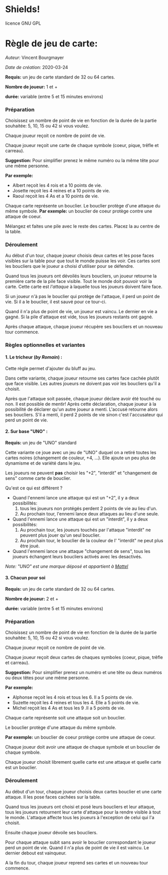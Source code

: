 
# Shields!
licence GNU GPL

# Règle de jeu de carte:
_Auteur:_ Vincent Bourgmayer

_Date de création:_ 2020-03-24

__Requis:__ un jeu de carte standard de 32 ou 64 cartes.

__Nombre de joueur:__ 1 et +

__durée:__ variable (entre 5 et 15 minutes environs)

### Préparation
Choisissez un nombre de point de vie en fonction de la durée de la partie souhaitée:
5, 10, 15 ou 42 si vous voulez.

Chaque joueur reçoit ce nombre de point de vie.

Chaque joueur reçoit une carte de chaque symbole (coeur, pique, trêfle et carreau). 

__Suggestion:__ Pour simplifier prenez le même numéro ou la même tête pour une même personne.

__Par exemple:__
- Albert reçoit les 4 rois et a 10 points de vie.
- Josette reçoit les 4 reines et a 10 points de vie.
- Raoul reçoit les 4 As et a 10 points de vie.


Chaque carte représente un bouclier. 
Le bouclier protège d'une attaque du même symbole.
__Par exemple:__ un bouclier de coeur protège contre une attaque de coeur.

Mélangez et faites une pile avec le reste des cartes. Placez la au centre de la table. 

### Déroulement
Au début d'un tour, chaque joueur choisis deux cartes et les pose faces visibles sur la table pour que tout le monde puisse les voir.
Ces cartes sont les boucliers que le joueur a choisi d'utiliser pour se défendre.

Quand tous les joueurs ont dévoilés leurs boucliers, un joueur retourne la première carte de la pile face visible. Tout le monde doit pouvoir voir la carte.
Cette carte est *l'attaque* à laquelle tous les joueurs doivent faire face.

Si un joueur n'à pas le bouclier qui protège de l'attaque, il perd un point de vie. Si il a le bouclier, il est sauvé pour ce tour-ci.

Quand il n'a plus de point de vie, un joueur est vaincu. 
Le dernier en vie a gagné.
Si la pile d'attaque est vide, tous les joueurs restants ont gagné.

Après chaque attaque, chaque joueur récupère ses boucliers et un nouveau tour commence.

### Règles optionnelles et variantes
#### 1. Le tricheur (_by Romain_) :
Cette règle permet d'ajouter du bluff au jeu.

Dans cette variante, chaque joueur retourne ses cartes face cachée plutôt que face visible. Les autres joueurs ne doivent pas voir les boucliers qu'il a choisit.

Après que l'attaque soit passée, chaque joueur déclare avoir été touché ou non. Il est possible de mentir!
Après cette déclaration, chaque joueur à la possibilité de déclarer qu'un autre joueur a menti. L'accusé retourne alors ses boucliers. S'il a menti, il perd 2 points de vie sinon c'est l'accusateur qui perd un point de vie.

#### 2. Sur base "UNO" :
__Requis:__ un jeu de "UNO" standard

Cette variante ce joue avec un jeu de "UNO" duquel on a retiré toutes les cartes noires (changement de couleur, +4, ...).
Elle ajoute un peu plus de dynamisme et de variété dans le jeu.

Les joueurs ne peuvent __pas__ choisir les "+2", "interdit" et "changement de sens" comme carte de bouclier.

Qu'est ce qui est différent ?
- Quand l'ennemi lance une attaque qui est un "+2", il y a deux possibilités:
  1. tous les joueurs non protégés perdent 2 points de vie au lieu d'un.
  2. Au prochain tour, l'ennemi lance deux attaques au lieu d'une seule.
- Quand l'ennemi lance une attaque qui est un "interdit", il y a deux possibilités: 
  1. Au prochain tour, les joueurs touchés par l'attaque "interdit" ne peuvent plus jouer qu'un seul bouclier.
  2. Au prochain tour, le bouclier de la couleur de l' "interdit" ne peut plus être joué.
- Quand l'ennemi lance une attaque "changement de sens", tous les joueurs échangent leurs boucliers activés avec les desactivés.

_Note: "UNO" est une marque déposé et appartient à [Mattel](https://www.mattelgames.com/en-us/cards/uno)_

#### 3. Chacun pour soi
__Requis:__ un jeu de carte standard de 32 ou 64 cartes.

__Nombre de joueur:__ 2 et +

__durée:__ variable (entre 5 et 15 minutes environs)

### Préparation
Choisissez un nombre de point de vie en fonction de la durée de la partie souhaitée:
5, 10, 15 ou 42 si vous voulez.

Chaque joueur reçoit ce nombre de point de vie.

Chaque joueur reçoit deux cartes de chaques symboles (coeur, pique, trêfle et carreau). 

__Suggestion:__ Pour simplifier prenez un numéro et une tête ou deux numéros ou deux têtes pour une même personne.

__Par exemple:__
- Alphonse reçoit les 4 rois et tous les 6. Il a 5 points de vie.
- Suzette reçoit les 4 reines et tous les 4. Elle a 5 points de vie.
- Michel reçoit les 4 As et tous les 9  .Il a 5 points de vie.


Chaque carte représente soit une attaque soit un bouclier. 

Le bouclier protège d'une attaque du même symbole.

__Par exemple:__ un bouclier de coeur protège contre une attaque de coeur.

Chaque joueur doit avoir une attaque de chaque symbole et un bouclier de chaque symbole.

Chaque joueur choisit librement quelle carte est une attaque et quelle carte est un bouclier.

### Déroulement
Au début d'un tour, chaque joueur choisis deux cartes bouclier et une carte attaque. Il les pose faces cachées sur la table.

Quand tous les joueurs ont choisi et posé leurs boucliers et leur attaque, tous les joueurs retournent leur carte d'attaque pour la rendre visible à tout le monde. L'attaque affecte tous les joueurs à l'exception de celui qui l'a choisit.

Ensuite chaque joueur dévoile ses boucliers. 

Pour chaque attaque subit sans avoir le bouclier correspondant le joueur perd un point de vie.
Quand il n'a plus de point de vie il est vaincu.
Le dernier debout est vainqueur. 

A la fin du tour, chaque joueur reprend ses cartes et un nouveau tour commence.


